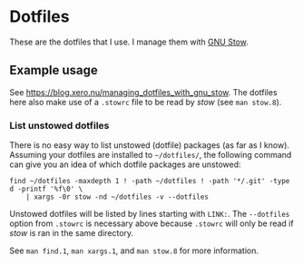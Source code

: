 # Dotfiles

These are the dotfiles that I use.
I manage them with [GNU Stow](https://www.gnu.org/software/stow/ 'Stow - GNU Project - Free Software Foundation').

## Example usage

See <https://blog.xero.nu/managing_dotfiles_with_gnu_stow>.
The dotfiles here also make use of a `.stowrc` file to be read by *stow* (see `man stow.8`).

### List unstowed dotfiles

There is no easy way to list unstowed (dotfile) packages (as far as I know).
Assuming your dotfiles are installed to `~/dotfiles/`, the following command can give you an idea of which dotfile packages are unstowed:

```
find ~/dotfiles -maxdepth 1 ! -path ~/dotfiles ! -path '*/.git' -type d -printf '%f\0' \
    | xargs -0r stow -nd ~/dotfiles -v --dotfiles
```

Unstowed dotfiles will be listed by lines starting with `LINK:`.
The `--dotfiles` option from `.stowrc` is necessary above because `.stowrc` will only be read if *stow* is ran in the same directory.

See `man find.1`, `man xargs.1`, and `man stow.8` for more information.
